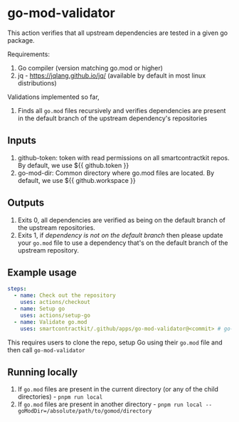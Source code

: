 # go-mod-validator

This action verifies that all upstream dependencies are tested in a given go
package.

Requirements:

1. Go compiler (version matching go.mod or higher)
2. jq - https://jqlang.github.io/jq/ (available by default in most linux
   distributions)

Validations implemented so far,

1. Finds all `go.mod` files recursively and verifies dependencies are present in
   the default branch of the upstream dependency's repositories

## Inputs

1. github-token: token with read permissions on all smartcontractkit repos. By
   default, we use ${{ github.token }}
2. go-mod-dir: Common directory where go.mod files are located. By default, we
   use ${{ github.workspace }}

## Outputs

1. Exits 0, all dependencies are verified as being on the default branch of the
   upstream repositories.
2. Exits 1, if _dependency is not on the default branch_ then please update your
   `go.mod` file to use a dependency that's on the default branch of the
   upstream repository.

## Example usage

```yaml
steps:
  - name: Check out the repository
    uses: actions/checkout
  - name: Setup go
    uses: actions/setup-go
  - name: Validate go.mod
    uses: smartcontractkit/.github/apps/go-mod-validator@<commit> # go-mod-validator@x.y.z
```

This requires users to clone the repo, setup Go using their `go.mod` file and
then call `go-mod-validator`

## Running locally

1. If `go.mod` files are present in the current directory (or any of the child
   directories) - `pnpm run local`
2. If `go.mod` files are present in another directory -
   `pnpm run local --goModDir=/absolute/path/to/gomod/directory`
